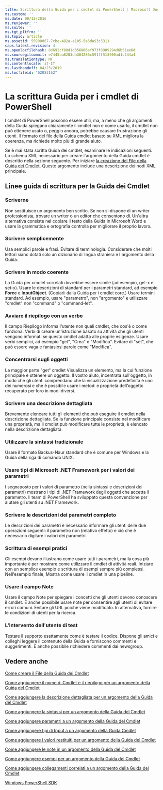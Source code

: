 ```yaml
---
title: Scrittura della Guida per i cmdlet di PowerShell | Microsoft Docs
ms.custom: ''
ms.date: 09/13/2016
ms.reviewer: ''
ms.suite: ''
ms.tgt_pltfrm: ''
ms.topic: article
ms.assetid: 55908d67-7cbe-482a-a105-5a6da93c5311
caps.latest.revision: 4
ms.openlocfilehash: 8d692cf88d1d356886ef973f0989294d6b51ee6d
ms.sourcegitcommit: e7445ba8203da304286c591ff513900ad1c244a4
ms.translationtype: MT
ms.contentlocale: it-IT
ms.lasthandoff: 04/23/2019
ms.locfileid: "62083162"
---
```

# <a name="writing-help-for-powershell-cmdlets"></a>La scrittura Guida per i cmdlet di PowerShell

I cmdlet di PowerShell possono essere utili, ma, a meno che gli argomenti della Guida spiegano chiaramente il cmdlet non e come usarlo, il cmdlet non può ottenere usato o, peggio ancora, potrebbe causare frustrazione gli utenti.
Il formato del file della Guida cmdlet basato su XML migliora la coerenza, ma richiede molto più di grande aiuto.

Se è mai stata scritta Guida dei cmdlet, esaminare le indicazioni seguenti.
Lo schema XML necessario per creare l'argomento della Guida cmdlet è descritto nella sezione seguente.
Per iniziare [la creazione del File della Guida dei Cmdlet](./how-to-create-the-cmdlet-help-file.md).
Questo argomento include una descrizione dei nodi XML principale.

## <a name="writing-guidelines-for-cmdlet-help"></a>Linee guida di scrittura per la Guida dei Cmdlet

### <a name="write-well"></a>Scriverne
Non sostituisce un argomento ben scritto.
Se non si dispone di un writer professionista, trovare un writer o un editor che consentono di.
Un'altra alternativa consiste nel copiare il testo della Guida in Microsoft Word e usare la grammatica e ortografia controlla per migliorare il proprio lavoro.

### <a name="write-simply"></a>Scrivere semplicemente
Usa semplici parole e frasi.
Evitare di terminologia.
Considerare che molti lettori siano dotati solo un dizionario di lingua straniera e l'argomento della Guida.

### <a name="write-consistently"></a>Scrivere in modo coerente
La Guida per cmdlet correlati dovrebbe essere simile (ad esempio, get-x e set-x).
Usare le descrizioni di standard per i parametri standard, ad esempio **Force** e **InputObject**.
(Copiarli dalla Guida per i cmdlet core.) Usare termini standard.
Ad esempio, usare "parametro", non "argomento" e utilizzare "cmdlet" non "command" o "command-let".

### <a name="start-the-synopsis-with-a-verb"></a>Avviare il riepilogo con un verbo
Il campo Riepilogo informa l'utente non quali cmdlet, che cos'è o come funziona.
Verbi di creare un'istruzione basato su attività che gli utenti vengono informati se questo cmdlet adatta alle proprie esigenze.
Usare verbi semplici, ad esempio "get", "Crea" e "Modifica".
Evitare di "set", che può essere vaga e fantasiosi parole come "Modifica".

### <a name="focus-on-objects"></a>Concentrarsi sugli oggetti
La maggior parte "get" cmdlet Visualizza un elemento, ma la cui funzione principale è ottenere un oggetto.
Il vostro aiuto, incentrata sull'oggetto, in modo che gli utenti comprendano che la visualizzazione predefinita è uno dei numerosi e che è possibile usare i metodi e proprietà dell'oggetto recuperato per loro in modi diversi.

### <a name="write-detailed-descriptions"></a>Scrivere una descrizione dettagliata
Brevemente elencare tutti gli elementi che può eseguire il cmdlet nella descrizione dettagliata.
Se la funzione principale consiste nel modificare una proprietà, ma il cmdlet può modificare tutte le proprietà, è elencato nella descrizione dettagliata.

### <a name="use-conventional-syntax"></a>Utilizzare la sintassi tradizionale
Usare il formato Backus-Naur standard che è comune per Windows e la Guida della riga di comando UNIX.

### <a name="use-microsoft-net-framework-types-for-parameter-values"></a>Usare tipi di Microsoft .NET Framework per i valori dei parametri
I segnaposto per i valori di parametro (nella sintassi e descrizioni dei parametri) mostrano i tipi di .NET Framework degli oggetti che accetta il parametro.
Il team di PowerShell ha sviluppato questa convenzione per aiutare gli utenti su .NET Framework.

### <a name="write-complete-parameter-descriptions"></a>Scrivere le descrizioni dei parametri completo
Le descrizioni dei parametri è necessario informare gli utenti delle due operazioni seguenti: il parametro non (relativo effetto) e ciò che è necessario digitare i valori dei parametri.

### <a name="write-practical-examples"></a>Scrittura di esempi pratici
Gli esempi devono illustrano come usare tutti i parametri, ma la cosa più importante è per mostrare come utilizzare il cmdlet di attività reali.
Iniziare con un semplice esempio e scrittura di esempi sempre più complessi.
Nell'esempio finale, Mostra come usare il cmdlet in una pipeline.

### <a name="use-the-notes-field"></a>Usare il campo Note
Usare il campo Note per spiegare i concetti che gli utenti devono conoscere il cmdlet.
È anche possibile usare note per consentire agli utenti di evitare errori comuni.
Evitare gli URL poiché viene modificato.
In alternativa, fornire le condizioni di utenti per la ricerca.

### <a name="test-your-help"></a>L'intervento dell'utente di test
Testare il supporto esattamente come è testare il codice.
Dispone gli amici e colleghi leggere il contenuto della Guida e forniscono commenti e suggerimenti.
È anche possibile richiedere commenti dai newsgroup.

## <a name="see-also"></a>Vedere anche

 [Come creare il File della Guida dei Cmdlet](./how-to-create-the-cmdlet-help-file.md)

 [Come aggiungere il nome di Cmdlet e il riepilogo per un argomento della Guida del Cmdlet](./how-to-add-the-cmdlet-name-and-synopsis-to-a-cmdlet-help-topic.md)

 [Come aggiungere la descrizione dettagliata per un argomento della Guida del Cmdlet](./how-to-add-a-cmdlet-description.md)

 [Come aggiungere la sintassi per un argomento della Guida del Cmdlet](./how-to-add-syntax-to-a-cmdlet-help-topic.md)

 [Come aggiungere parametri a un argomento della Guida del Cmdlet](./how-to-add-parameter-information.md)

 [Come aggiungere tipi di Input a un argomento della Guida Cmdlet](./how-to-add-input-types-to-a-cmdlet-help-topic.md)

 [Come aggiungere i valori restituiti per un argomento della Guida del Cmdlet](./how-to-add-return-values-to-a-cmdlet-help-topic.md)

 [Come aggiungere le note in un argomento della Guida del Cmdlet](./how-to-add-notes-to-a-cmdlet-help-topic.md)

 [Come aggiungere esempi per un argomento della Guida del Cmdlet](./how-to-add-examples-to-a-cmdlet-help-topic.md)

 [Come aggiungere collegamenti correlati a un argomento della Guida del Cmdlet](./how-to-add-related-links-to-a-cmdlet-help-topic.md)

 [Windows PowerShell SDK](../windows-powershell-reference.md)